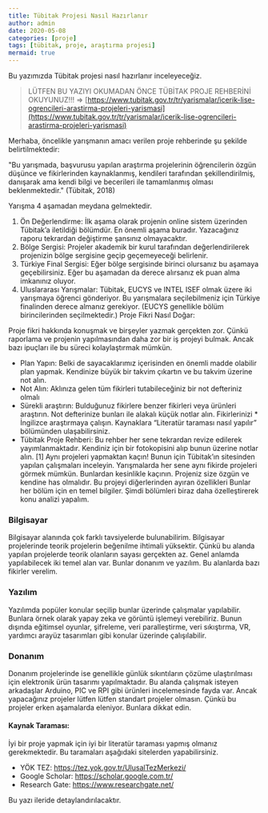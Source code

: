 ```yaml
---
title: Tübitak Projesi Nasıl Hazırlanır
author: admin
date: 2020-05-08
categories: [proje]
tags: [tübitak, proje, araştırma projesi]
mermaid: true
---
```



Bu yazımızda Tübitak projesi nasıl hazırlanır inceleyeceğiz.

> LÜTFEN BU YAZIYI OKUMADAN ÖNCE TÜBİTAK PROJE REHBERİNİ OKUYUNUZ!!! => [https://www.tubitak.gov.tr/tr/yarismalar/icerik-lise-ogrencileri-arastirma-projeleri-yarismasi](https://www.tubitak.gov.tr/tr/yarismalar/icerik-lise-ogrencileri-arastirma-projeleri-yarismasi)

Merhaba, öncelikle yarışmanın amacı verilen proje rehberinde şu şekilde belirtilmektedir:

"Bu yarışmada, başvurusu yapılan araştırma projelerinin öğrencilerin özgün düşünce ve fikirlerinden kaynaklanmış, kendileri tarafından şekillendirilmiş, danışarak ama kendi bilgi ve becerileri ile tamamlanmış olması beklenmektedir." (Tübitak, 2018)

Yarışma 4 aşamadan meydana gelmektedir.

1. Ön Değerlendirme: İlk aşama olarak projenin online sistem üzerinden Tübitak’a iletildiği bölümdür. En önemli aşama buradır. Yazacağınız raporu tekrardan değiştirme şansınız olmayacaktır.
2. Bölge Sergisi: Projeler akademik bir kurul tarafından değerlendirilerek projenizin bölge sergisine geçip geçemeyeceği belirlenir.
3. Türkiye Final Sergisi: Eğer bölge sergisinde birinci olursanız bu aşamaya geçebilirsiniz. Eğer bu aşamadan da derece alırsanız ek puan alma imkanınız oluyor.
4. Uluslararası Yarışmalar: Tübitak, EUCYS ve INTEL ISEF olmak üzere iki yarışmaya öğrenci gönderiyor. Bu yarışmalara seçilebilmeniz için Türkiye finalinden derece almanız gerekiyor. (EUCYS genellikle bölüm birincilerinden seçilmektedir.)
Proje Fikri Nasıl Doğar:


Proje fikri hakkında konuşmak ve birşeyler yazmak gerçekten zor. Çünkü raporlama ve projenin yapılmasından daha zor bir iş projeyi bulmak. Ancak bazı ipuçları ile bu süreci kolaylaştırmak mümkün.

* Plan Yapın: Belki de sayacaklarımız içerisinden en önemli madde olabilir plan yapmak. Kendinize büyük bir takvim çıkartın ve bu takvim üzerine not alın.
* Not Alın: Aklınıza gelen tüm fikirleri tutabileceğiniz bir not defteriniz olmalı
* Sürekli araştırın: Bulduğunuz fikirlere benzer fikirleri veya ürünleri araştırın. Not defterinize bunları ile alakalı küçük notlar alın. Fikirlerinizi * İngilizce araştırmaya çalışın. Kaynaklara “Literatür taraması nasıl yapılır” bölümünden ulaşabilirsiniz.
* Tübitak Proje Rehberi: Bu rehber her sene tekrardan revize edilerek yayımlanmaktadır. Kendiniz için bir fotokopisini alıp bunun üzerine notlar alın. [1]
Aynı projeleri yapmaktan kaçın! Bunun için Tübitak’ın sitesinden yapılan çalışmaları inceleyin. Yarışmalarda her sene aynı fikirde projeleri görmek mümkün. Bunlardan kesinlikle kaçının. Projeniz size özgün ve kendine has olmalıdır. Bu projeyi diğerlerinden ayıran özellikleri
Bunlar her bölüm için en temel bilgiler. Şimdi bölümleri biraz daha özelleştirerek konu analizi yapalım.

### Bilgisayar
Bilgisayar alanında çok farklı tavsiyelerde bulunabilirim. Bilgisayar projelerinde teorik projelerin beğenilme ihtimali yüksektir. Çünkü bu alanda yapılan projelerde teorik olanların sayası gerçekten az. Genel anlamda yapılabilecek iki temel alan var. Bunlar donanım ve yazılım. Bu alanlarda bazı fikirler verelim.

### Yazılım
Yazılımda popüler konular seçilip bunlar üzerinde çalışmalar yapılabilir. Bunlara örnek olarak yapay zeka ve görüntü işlemeyi verebiliriz. Bunun dışında eğitimsel oyunlar, şifreleme, veri paralleştirme, veri sıkıştırma, VR, yardımcı arayüz tasarımları gibi konular üzerinde çalışılabilir.

### Donanım
Donanım projelerinde ise genellikle günlük sıkıntıların çözüme ulaştırılması için elektronik ürün tasarımı yapılmaktadır. Bu alanda çalışmak isteyen arkadaşlar Arduino, PIC ve RPI gibi ürünleri incelemesinde fayda var. Ancak yapacağınız projeler lütfen lütfen standart projeler olmasın. Çünkü bu projeler erken aşamalarda eleniyor. Bunlara dikkat edin.

#### Kaynak Taraması:
İyi bir proje yapmak için iyi bir literatür taraması yapmış olmanız gerekmektedir. Bu taramaları aşağıdaki sitelerden yapabilirsiniz.

- YÖK TEZ: https://tez.yok.gov.tr/UlusalTezMerkezi/
- Google Scholar: https://scholar.google.com.tr/
- Research Gate: https://www.researchgate.net/

Bu yazı ileride detaylandırılacaktır.
